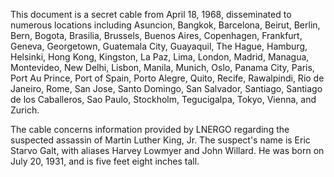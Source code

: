 This document is a secret cable from April 18, 1968, disseminated to numerous locations including Asuncion, Bangkok, Barcelona, Beirut, Berlin, Bern, Bogota, Brasilia, Brussels, Buenos Aires, Copenhagen, Frankfurt, Geneva, Georgetown, Guatemala City, Guayaquil, The Hague, Hamburg, Helsinki, Hong Kong, Kingston, La Paz, Lima, London, Madrid, Managua, Montevideo, New Delhi, Lisbon, Manila, Munich, Oslo, Panama City, Paris, Port Au Prince, Port of Spain, Porto Alegre, Quito, Recife, Rawalpindi, Rio de Janeiro, Rome, San Jose, Santo Domingo, San Salvador, Santiago, Santiago de los Caballeros, Sao Paulo, Stockholm, Tegucigalpa, Tokyo, Vienna, and Zurich.

The cable concerns information provided by LNERGO regarding the suspected assassin of Martin Luther King, Jr. The suspect's name is Eric Starvo Galt, with aliases Harvey Lowmyer and John Willard. He was born on July 20, 1931, and is five feet eight inches tall.
